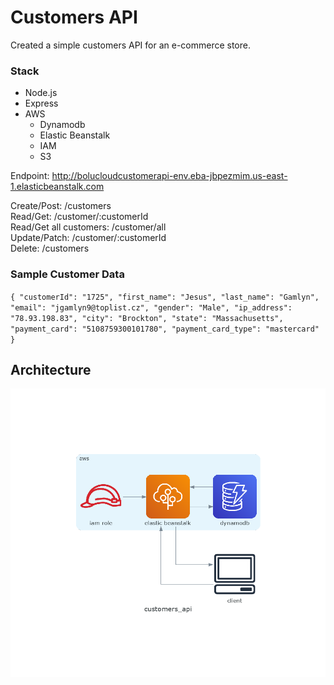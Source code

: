 # Customers API

Created a simple customers API for an e-commerce store.

### Stack

- Node.js
- Express
- AWS
  - Dynamodb
  - Elastic Beanstalk
  - IAM
  - S3

Endpoint: http://bolucloudcustomerapi-env.eba-jbpezmim.us-east-1.elasticbeanstalk.com

Create/Post: /customers \
Read/Get: /customer/:customerId \
Read/Get all customers: /customer/all \
Update/Patch: /customer/:customerId \
Delete: /customers

### Sample Customer Data

`{ "customerId": "1725", "first_name": "Jesus", "last_name": "Gamlyn", "email": "jgamlyn9@toplist.cz", "gender": "Male", "ip_address": "78.93.198.83", "city": "Brockton", "state": "Massachusetts", "payment_card": "5108759300101780", "payment_card_type": "mastercard" }`

## Architecture

![customer api cloud architecture diagram](/customers_api.png)
